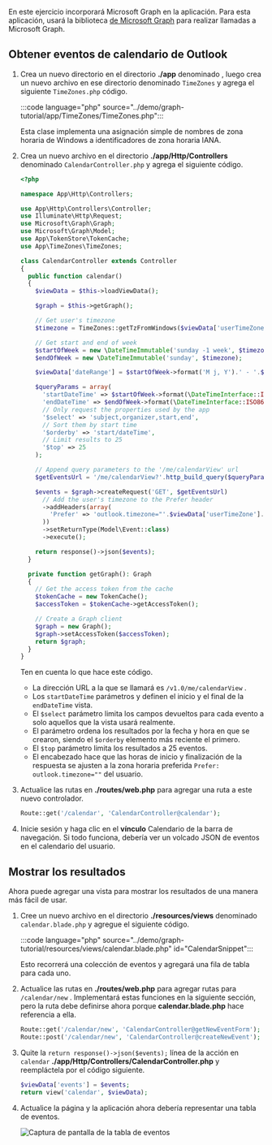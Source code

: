 <!-- markdownlint-disable MD002 MD041 -->

En este ejercicio incorporará Microsoft Graph en la aplicación. Para esta aplicación, usará la biblioteca [de Microsoft Graph](https://github.com/microsoftgraph/msgraph-sdk-php) para realizar llamadas a Microsoft Graph.

## <a name="get-calendar-events-from-outlook"></a>Obtener eventos de calendario de Outlook

1. Crea un nuevo directorio en el directorio **./app** denominado , luego crea un nuevo archivo en ese directorio denominado `TimeZones` y agrega el siguiente `TimeZones.php` código.

    :::code language="php" source="../demo/graph-tutorial/app/TimeZones/TimeZones.php":::

    Esta clase implementa una asignación simple de nombres de zona horaria de Windows a identificadores de zona horaria IANA.

1. Crea un nuevo archivo en el directorio **./app/Http/Controllers** denominado `CalendarController.php` y agrega el siguiente código.

    ```php
    <?php

    namespace App\Http\Controllers;

    use App\Http\Controllers\Controller;
    use Illuminate\Http\Request;
    use Microsoft\Graph\Graph;
    use Microsoft\Graph\Model;
    use App\TokenStore\TokenCache;
    use App\TimeZones\TimeZones;

    class CalendarController extends Controller
    {
      public function calendar()
      {
        $viewData = $this->loadViewData();

        $graph = $this->getGraph();

        // Get user's timezone
        $timezone = TimeZones::getTzFromWindows($viewData['userTimeZone']);

        // Get start and end of week
        $startOfWeek = new \DateTimeImmutable('sunday -1 week', $timezone);
        $endOfWeek = new \DateTimeImmutable('sunday', $timezone);

        $viewData['dateRange'] = $startOfWeek->format('M j, Y').' - '.$endOfWeek->format('M j, Y');

        $queryParams = array(
          'startDateTime' => $startOfWeek->format(\DateTimeInterface::ISO8601),
          'endDateTime' => $endOfWeek->format(\DateTimeInterface::ISO8601),
          // Only request the properties used by the app
          '$select' => 'subject,organizer,start,end',
          // Sort them by start time
          '$orderby' => 'start/dateTime',
          // Limit results to 25
          '$top' => 25
        );

        // Append query parameters to the '/me/calendarView' url
        $getEventsUrl = '/me/calendarView?'.http_build_query($queryParams);

        $events = $graph->createRequest('GET', $getEventsUrl)
          // Add the user's timezone to the Prefer header
          ->addHeaders(array(
            'Prefer' => 'outlook.timezone="'.$viewData['userTimeZone'].'"'
          ))
          ->setReturnType(Model\Event::class)
          ->execute();

        return response()->json($events);
      }

      private function getGraph(): Graph
      {
        // Get the access token from the cache
        $tokenCache = new TokenCache();
        $accessToken = $tokenCache->getAccessToken();

        // Create a Graph client
        $graph = new Graph();
        $graph->setAccessToken($accessToken);
        return $graph;
      }
    }
    ```

    Ten en cuenta lo que hace este código.

    - La dirección URL a la que se llamará es `/v1.0/me/calendarView` .
    - Los `startDateTime` parámetros y definen el inicio y el final de la `endDateTime` vista.
    - El `$select` parámetro limita los campos devueltos para cada evento a solo aquellos que la vista usará realmente.
    - El parámetro ordena los resultados por la fecha y hora en que se crearon, siendo el `$orderby` elemento más reciente el primero.
    - El `$top` parámetro limita los resultados a 25 eventos.
    - El encabezado hace que las horas de inicio y finalización de la respuesta se ajusten a la zona horaria preferida `Prefer: outlook.timezone=""` del usuario.

1. Actualice las rutas en **./routes/web.php** para agregar una ruta a este nuevo controlador.

    ```php
    Route::get('/calendar', 'CalendarController@calendar');
    ```

1. Inicie sesión y haga clic en el **vínculo** Calendario de la barra de navegación. Si todo funciona, debería ver un volcado JSON de eventos en el calendario del usuario.

## <a name="display-the-results"></a>Mostrar los resultados

Ahora puede agregar una vista para mostrar los resultados de una manera más fácil de usar.

1. Cree un nuevo archivo en el directorio **./resources/views** denominado `calendar.blade.php` y agregue el siguiente código.

    :::code language="php" source="../demo/graph-tutorial/resources/views/calendar.blade.php" id="CalendarSnippet":::

    Esto recorrerá una colección de eventos y agregará una fila de tabla para cada uno.

1. Actualice las rutas en **./routes/web.php** para agregar rutas para `/calendar/new` . Implementará estas funciones en la siguiente sección, pero la ruta debe definirse ahora porque **calendar.blade.php** hace referencia a ella.

    ```php
    Route::get('/calendar/new', 'CalendarController@getNewEventForm');
    Route::post('/calendar/new', 'CalendarController@createNewEvent');
    ```

1. Quite la `return response()->json($events);` línea de la acción en `calendar` **./app/Http/Controllers/CalendarController.php** y reempláctela por el código siguiente.

    ```php
    $viewData['events'] = $events;
    return view('calendar', $viewData);
    ```

1. Actualice la página y la aplicación ahora debería representar una tabla de eventos.

    ![Captura de pantalla de la tabla de eventos](./images/add-msgraph-01.png)
